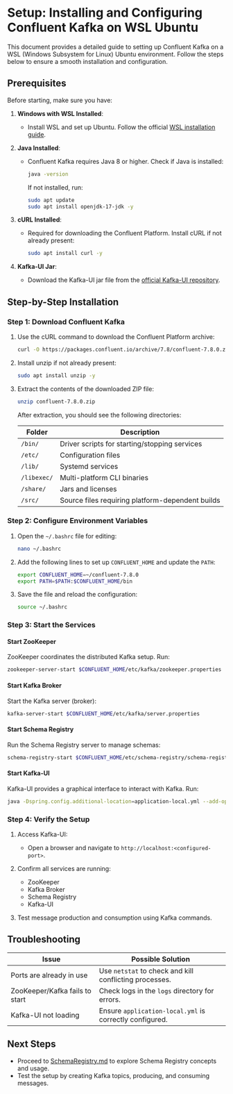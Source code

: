 # Setup: Installing and Configuring Confluent Kafka on WSL Ubuntu

This document provides a detailed guide to setting up Confluent Kafka on a WSL (Windows Subsystem for Linux) Ubuntu environment. Follow the steps below to ensure a smooth installation and configuration.

## Prerequisites
Before starting, make sure you have:

1. **Windows with WSL Installed**:
   - Install WSL and set up Ubuntu. Follow the official [WSL installation guide](https://learn.microsoft.com/en-us/windows/wsl/install).

2. **Java Installed**:
   - Confluent Kafka requires Java 8 or higher. Check if Java is installed:
     ```bash
     java -version
     ```
     If not installed, run:
     ```bash
     sudo apt update
     sudo apt install openjdk-17-jdk -y
     ```

3. **cURL Installed**:
   - Required for downloading the Confluent Platform. Install cURL if not already present:
     ```bash
     sudo apt install curl -y
     ```

4. **Kafka-UI Jar**:
   - Download the Kafka-UI jar file from the [official Kafka-UI repository](https://github.com/provectus/kafka-ui/releases).

## Step-by-Step Installation

### Step 1: Download Confluent Kafka
1. Use the cURL command to download the Confluent Platform archive:
   ```bash
   curl -O https://packages.confluent.io/archive/7.8/confluent-7.8.0.zip
   ```

2. Install unzip if not already present:
     ```bash
     sudo apt install unzip -y
     ```

3. Extract the contents of the downloaded ZIP file:
   ```bash
   unzip confluent-7.8.0.zip
   ```

   After extraction, you should see the following directories:

   | Folder        | Description                              |
   |---------------|------------------------------------------|
   | `/bin/`       | Driver scripts for starting/stopping services |
   | `/etc/`       | Configuration files                     |
   | `/lib/`       | Systemd services                        |
   | `/libexec/`   | Multi-platform CLI binaries             |
   | `/share/`     | Jars and licenses                       |
   | `/src/`       | Source files requiring platform-dependent builds |

### Step 2: Configure Environment Variables
1. Open the `~/.bashrc` file for editing:
   ```bash
   nano ~/.bashrc
   ```

2. Add the following lines to set up `CONFLUENT_HOME` and update the `PATH`:
   ```bash
   export CONFLUENT_HOME=~/confluent-7.8.0
   export PATH=$PATH:$CONFLUENT_HOME/bin
   ```

3. Save the file and reload the configuration:
   ```bash
   source ~/.bashrc
   ```

### Step 3: Start the Services

#### Start ZooKeeper
ZooKeeper coordinates the distributed Kafka setup. Run:
```bash
zookeeper-server-start $CONFLUENT_HOME/etc/kafka/zookeeper.properties
```

#### Start Kafka Broker
Start the Kafka server (broker):
```bash
kafka-server-start $CONFLUENT_HOME/etc/kafka/server.properties
```

#### Start Schema Registry
Run the Schema Registry server to manage schemas:
```bash
schema-registry-start $CONFLUENT_HOME/etc/schema-registry/schema-registry.properties
```

#### Start Kafka-UI
Kafka-UI provides a graphical interface to interact with Kafka. Run:
```bash
java -Dspring.config.additional-location=application-local.yml --add-opens java.rmi/javax.rmi.ssl=ALL-UNNAMED -jar kafka-ui.jar
```

### Step 4: Verify the Setup

1. Access Kafka-UI:
   - Open a browser and navigate to `http://localhost:<configured-port>`.

2. Confirm all services are running:
   - ZooKeeper
   - Kafka Broker
   - Schema Registry
   - Kafka-UI

3. Test message production and consumption using Kafka commands.

## Troubleshooting

| Issue                          | Possible Solution                           |
|--------------------------------|---------------------------------------------|
| Ports are already in use       | Use `netstat` to check and kill conflicting processes. |
| ZooKeeper/Kafka fails to start | Check logs in the `logs` directory for errors.         |
| Kafka-UI not loading           | Ensure `application-local.yml` is correctly configured.|

## Next Steps
- Proceed to [SchemaRegistry.md](./SchemaRegistry.md) to explore Schema Registry concepts and usage.
- Test the setup by creating Kafka topics, producing, and consuming messages.